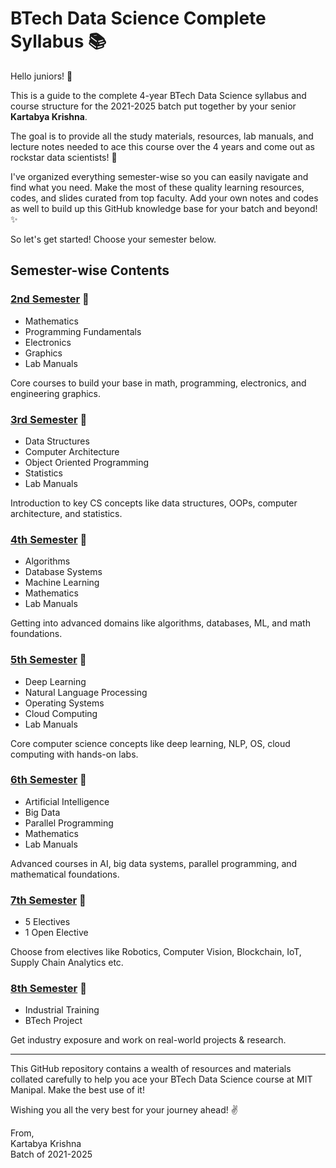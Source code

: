 # BTech Data Science Complete Syllabus 📚

Hello juniors! 👋

This is a guide to the complete 4-year BTech Data Science syllabus and course structure for the 2021-2025 batch put together by your senior **Kartabya Krishna**. 

The goal is to provide all the study materials, resources, lab manuals, and lecture notes needed to ace this course over the 4 years and come out as rockstar data scientists! 🚀

I've organized everything semester-wise so you can easily navigate and find what you need. Make the most of these quality learning resources, codes, and slides curated from top faculty. Add your own notes and codes as well to build up this GitHub knowledge base for your batch and beyond! ✨

So let's get started! Choose your semester below.

## Semester-wise Contents 

### [2nd Semester](./2nd-Semester) 📘

- Mathematics 
- Programming Fundamentals
- Electronics
- Graphics
- Lab Manuals

Core courses to build your base in math, programming, electronics, and engineering graphics. 

### [3rd Semester](./3rd-Semester) 📗

- Data Structures
- Computer Architecture
- Object Oriented Programming 
- Statistics
- Lab Manuals

Introduction to key CS concepts like data structures, OOPs, computer architecture, and statistics.

### [4th Semester](./4th-Semester) 📕

- Algorithms
- Database Systems
- Machine Learning
- Mathematics 
- Lab Manuals

Getting into advanced domains like algorithms, databases, ML, and math foundations.

### [5th Semester](./5th-Semester) 📒

- Deep Learning
- Natural Language Processing
- Operating Systems
- Cloud Computing
- Lab Manuals 

Core computer science concepts like deep learning, NLP, OS, cloud computing with hands-on labs. 

### [6th Semester](./6th-Semester) 📓

- Artificial Intelligence
- Big Data
- Parallel Programming
- Mathematics
- Lab Manuals

Advanced courses in AI, big data systems, parallel programming, and mathematical foundations.

### [7th Semester](./7th-Semester) 📔

- 5 Electives 
- 1 Open Elective

Choose from electives like Robotics, Computer Vision, Blockchain, IoT, Supply Chain Analytics etc.

### [8th Semester](./8th-Semester) 📕

- Industrial Training 
- BTech Project

Get industry exposure and work on real-world projects & research.

---

This GitHub repository contains a wealth of resources and materials collated carefully to help you ace your BTech Data Science course at MIT Manipal. Make the best use of it! 

Wishing you all the very best for your journey ahead! ✌️

From,  
Kartabya Krishna  
Batch of 2021-2025